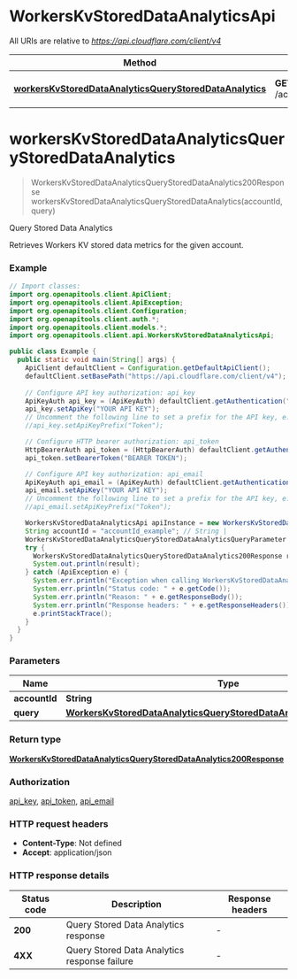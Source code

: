 # WorkersKvStoredDataAnalyticsApi

All URIs are relative to *https://api.cloudflare.com/client/v4*

| Method | HTTP request | Description |
|------------- | ------------- | -------------|
| [**workersKvStoredDataAnalyticsQueryStoredDataAnalytics**](WorkersKvStoredDataAnalyticsApi.md#workersKvStoredDataAnalyticsQueryStoredDataAnalytics) | **GET** /accounts/{account_id}/storage/analytics/stored | Query Stored Data Analytics |


<a id="workersKvStoredDataAnalyticsQueryStoredDataAnalytics"></a>
# **workersKvStoredDataAnalyticsQueryStoredDataAnalytics**
> WorkersKvStoredDataAnalyticsQueryStoredDataAnalytics200Response workersKvStoredDataAnalyticsQueryStoredDataAnalytics(accountId, query)

Query Stored Data Analytics

Retrieves Workers KV stored data metrics for the given account.

### Example
```java
// Import classes:
import org.openapitools.client.ApiClient;
import org.openapitools.client.ApiException;
import org.openapitools.client.Configuration;
import org.openapitools.client.auth.*;
import org.openapitools.client.models.*;
import org.openapitools.client.api.WorkersKvStoredDataAnalyticsApi;

public class Example {
  public static void main(String[] args) {
    ApiClient defaultClient = Configuration.getDefaultApiClient();
    defaultClient.setBasePath("https://api.cloudflare.com/client/v4");
    
    // Configure API key authorization: api_key
    ApiKeyAuth api_key = (ApiKeyAuth) defaultClient.getAuthentication("api_key");
    api_key.setApiKey("YOUR API KEY");
    // Uncomment the following line to set a prefix for the API key, e.g. "Token" (defaults to null)
    //api_key.setApiKeyPrefix("Token");

    // Configure HTTP bearer authorization: api_token
    HttpBearerAuth api_token = (HttpBearerAuth) defaultClient.getAuthentication("api_token");
    api_token.setBearerToken("BEARER TOKEN");

    // Configure API key authorization: api_email
    ApiKeyAuth api_email = (ApiKeyAuth) defaultClient.getAuthentication("api_email");
    api_email.setApiKey("YOUR API KEY");
    // Uncomment the following line to set a prefix for the API key, e.g. "Token" (defaults to null)
    //api_email.setApiKeyPrefix("Token");

    WorkersKvStoredDataAnalyticsApi apiInstance = new WorkersKvStoredDataAnalyticsApi(defaultClient);
    String accountId = "accountId_example"; // String | 
    WorkersKvStoredDataAnalyticsQueryStoredDataAnalyticsQueryParameter query = new WorkersKvStoredDataAnalyticsQueryStoredDataAnalyticsQueryParameter(); // WorkersKvStoredDataAnalyticsQueryStoredDataAnalyticsQueryParameter | 
    try {
      WorkersKvStoredDataAnalyticsQueryStoredDataAnalytics200Response result = apiInstance.workersKvStoredDataAnalyticsQueryStoredDataAnalytics(accountId, query);
      System.out.println(result);
    } catch (ApiException e) {
      System.err.println("Exception when calling WorkersKvStoredDataAnalyticsApi#workersKvStoredDataAnalyticsQueryStoredDataAnalytics");
      System.err.println("Status code: " + e.getCode());
      System.err.println("Reason: " + e.getResponseBody());
      System.err.println("Response headers: " + e.getResponseHeaders());
      e.printStackTrace();
    }
  }
}
```

### Parameters

| Name | Type | Description  | Notes |
|------------- | ------------- | ------------- | -------------|
| **accountId** | **String**|  | |
| **query** | [**WorkersKvStoredDataAnalyticsQueryStoredDataAnalyticsQueryParameter**](.md)|  | [optional] |

### Return type

[**WorkersKvStoredDataAnalyticsQueryStoredDataAnalytics200Response**](WorkersKvStoredDataAnalyticsQueryStoredDataAnalytics200Response.md)

### Authorization

[api_key](../README.md#api_key), [api_token](../README.md#api_token), [api_email](../README.md#api_email)

### HTTP request headers

 - **Content-Type**: Not defined
 - **Accept**: application/json

### HTTP response details
| Status code | Description | Response headers |
|-------------|-------------|------------------|
| **200** | Query Stored Data Analytics response |  -  |
| **4XX** | Query Stored Data Analytics response failure |  -  |

